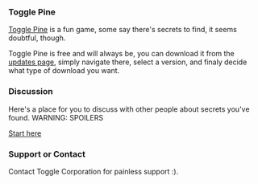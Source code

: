 ### Toggle Pine

[Toggle Pine](https://togglecorporation.github.io/pine/info) is a fun game, some say there's secrets to find, it seems doubtful, though.

Toggle Pine is free and will always be, you can download it from the [updates page](/pine/updates.md), simply navigate there, select a version, and finaly decide what type of download you want.

### Discussion

Here's a place for you to discuss with other people about secrets you've found. WARNING: SPOILERS

[Start here](/pine/discuss.md)

### Support or Contact

Contact Toggle Corporation for painless support :).
